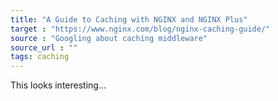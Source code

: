 ```yaml
---
title: "A Guide to Caching with NGINX and NGINX Plus"
target : "https://www.nginx.com/blog/nginx-caching-guide/"
source : "Googling about caching middleware"
source_url : ""
tags: caching
---
```


This looks interesting...